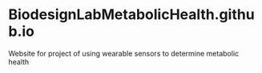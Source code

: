 # BiodesignLabMetabolicHealth.github.io
Website for project of using wearable sensors to determine metabolic health
